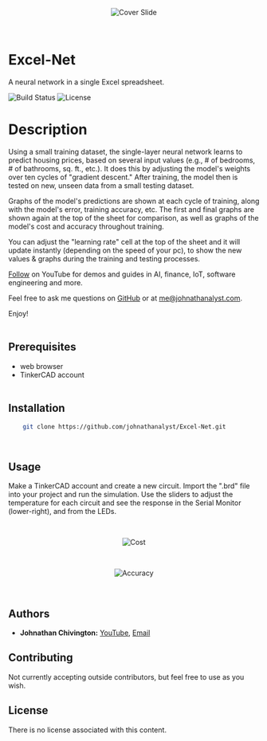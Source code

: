 <p align="center">
	<img src='https://github.com/johnathanalyst/Excel-Net/blob/main/imgs/banner.png' alt='Cover Slide'/>
</p>
<br/>

# Excel-Net
A neural network in a single Excel spreadsheet.

![Build Status](https://img.shields.io/badge/build-Stable-green.svg)
![License](https://img.shields.io/badge/license-NONE-green.svg)
<br/>


# Description
Using a small training dataset, the single-layer neural network learns to predict housing prices, based on several input values (e.g., # of bedrooms, # of bathrooms, sq. ft., etc.). It does this by adjusting the model's weights over ten cycles of "gradient descent." After training, the model then is tested on new, unseen data from a small testing dataset.

Graphs of the model's predictions are shown at each cycle of training, along with the model's error, training accuracy, etc. The first and final graphs are shown again at the top of the sheet for comparison, as well as graphs of the model's cost and accuracy throughout training.

You can adjust the "learning rate" cell at the top of the sheet and it will update instantly (depending on the speed of your pc), to show the new values & graphs during the training and testing processes.

[Follow](https://www.youtube.com/@johnathanalyst?sub_confirmation=1) on YouTube for demos and guides in AI, finance, IoT, software engineering and more.

Feel free to ask me questions on [GitHub](https://github.com/johnathanalyst) or at me@johnathanalyst.com.

Enjoy!
<br/><br/>


## Prerequisites
* web browser
* TinkerCAD account
<br/><br/>


## Installation
```bash
	git clone https://github.com/johnathanalyst/Excel-Net.git
```
<br/>


## Usage
Make a TinkerCAD account and create a new circuit. Import the ".brd" file into your project and run the simulation. Use the sliders to adjust the temperature for each circuit and see the response in the Serial Monitor (lower-right), and from the LEDs.

<br/>
<p align="center">
	<img src='https://github.com/johnathanalyst/Excel-Net/blob/main/imgs/cost.png' alt='Cost'/>
</p><br/>

<p align="center">
	<img src='https://github.com/johnathanalyst/Excel-Net/blob/main/imgs/accuracy.png' alt='Accuracy'/>
</p>
<br/>


## Authors
* **Johnathan Chivington:** [YouTube](https://youtube.com/@johnathanalyst), [Email](me@johnathanalyst.com)

## Contributing
Not currently accepting outside contributors, but feel free to use as you wish.

## License
There is no license associated with this content.
<br/><br/>
